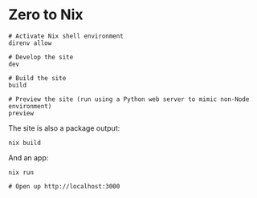 # Zero to Nix

```shell
# Activate Nix shell environment
direnv allow

# Develop the site
dev

# Build the site
build

# Preview the site (run using a Python web server to mimic non-Node environment)
preview
```

The site is also a package output:

```shell
nix build
```

And an app:

```shell
nix run

# Open up http://localhost:3000
```
